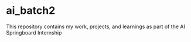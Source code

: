 # ai_batch2
This repository contains my work, projects, and learnings as part of the AI Springboard Internship
